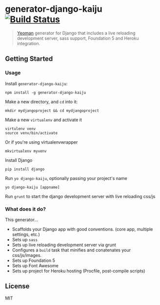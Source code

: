 # generator-django-kaiju [![Build Status](https://secure.travis-ci.org/mixxorz/generator-django-kaiju.png?branch=master)](https://travis-ci.org/mixxorz/generator-django-kaiju)

> [Yeoman](http://yeoman.io) generator for Django that includes a live reloading development server, sass support, Foundation 5 and Heroku integration.


## Getting Started

### Usage

Install `generator-django-kaiju`:
```
npm install -g generator-django-kaiju
```

Make a new directory, and `cd` into it:
```
mkdir mydjangoproject && cd mydjangoproject
```

Make a new `virtualenv` and activate it
```
virtulenv venv
source venv/bin/activate
```
Or if you're using virtualenvwrapper
```
mkvirtualenv myvenv
```

Install Django
```
pip install django
```

Run `yo django-kaiju`, optionally passing your project's name
```
yo django-kaiju [appname]
```

Run `grunt` to start the django development server with live reloading css/js

### What does it do?
This generator...

* Scaffolds your Django app with good conventions. (core app, multiple settings, etc.)
* Sets up `sass`
* Sets up live reloading development server via grunt
* Configures a `build` task that minifies and conatenates your css/js/images.
* Sets up Foundation 5
* Sets up Font Awesome
* Sets up project for Heroku hosting (Procfile, post-compile scripts)


## License

MIT
